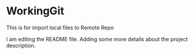 # WorkingGit
This is for import local files to Remote Repo

I am editing the README file. Adding some more details about the project description.
